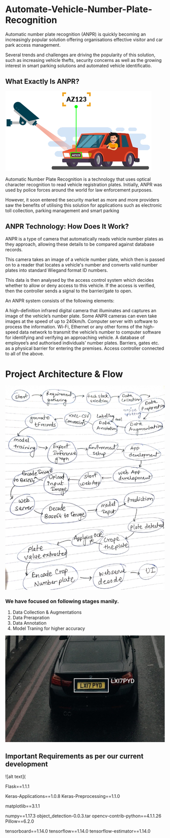 # Automate-Vehicle-Number-Plate-Recognition

Automatic number plate recognition (ANPR) is quickly becoming an increasingly popular solution offering organisations effective visitor and car park access management.

Several trends and challenges are driving the popularity of this solution, such as increasing vehicle thefts, security concerns as well as the growing interest in smart parking solutions and automated vehicle identificatio.

## What Exactly Is ANPR?

  
![alt text](https://github.com/dnyanshwalwadkar/Automate-Vehicle-Number-Plate-Recognition/blob/main/ANPR-DEMO.png)



Automatic Number Plate Recognition is a technology that uses optical character recognition to read vehicle registration plates. Initially, ANPR was used by police forces around the world for law enforcement purposes.

However, it soon entered the security market as more and more providers saw the benefits of utilising this solution for applications such as electronic toll collection, parking management and smart parking

## ANPR Technology: How Does It Work?
ANPR is a type of camera that automatically reads vehicle number plates as they approach, allowing these details to be compared against database records.

This camera takes an image of a vehicle number plate, which then is passed on to a reader that locates a vehicle's number and converts valid number plates into standard Wiegand format ID numbers.

This data is then analysed by the access control system which decides whether to allow or deny access to this vehicle. If the access is verified, then the controller sends a signal to the barrier/gate to open.

An ANPR system consists of the following elements:

A high-definition infrared digital camera that illuminates and captures an image of the vehicle’s number plate. Some ANPR cameras can even take images at the speed of up to 240km/h.
Computer server with software to process the information.
Wi-Fi, Ethernet or any other forms of the high-speed data network to transmit the vehicle’s number to computer software for identifying and verifying an approaching vehicle.
A database of employee’s and authorised individuals’ number plates.
Barriers, gates etc. as a physical barrier for entering the premises.
Access controller connected to all of the above.
# Project Architecture & Flow

![alt text](https://github.com/dnyanshwalwadkar/Automate-Vehicle-Number-Plate-Recognition/blob/main/Project-Architecture.jpg)

### We have focused on following stages manily.
1. Data Collection & Augmentations
2. Data Prerapration 
3. Data Annotation
4. Model Traning for higher accuracy

![alt text](https://github.com/dnyanshwalwadkar/Automate-Vehicle-Number-Plate-Recognition/blob/main/Car-Detected.jpg)

## Important Requirements as per our current development 

![alt text](

Flask==1.1.1

Keras-Applications==1.0.8
Keras-Preprocessing==1.1.0

matplotlib==3.1.1

numpy==1.17.3
object_detection-0.0.3.tar
opencv-contrib-python==4.1.1.26
Pillow==6.2.0

tensorboard==1.14.0
tensorflow==1.14.0
tensorflow-estimator==1.14.0

